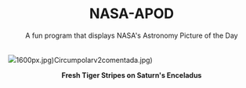 <div align="center">
  <h1>
    NASA-APOD
  </h1>
</div>
  
<div align="center">
  A fun program that displays NASA's Astronomy Picture of the Day
</div>

<br>

![](https://apod.nasa.gov/apod/image/2408/EnceladusStripes_Cassini_3237.jpg)1600px.jpg)Circumpolarv2comentada.jpg)

<p align = "center">
  <b>Fresh Tiger Stripes on Saturn's Enceladus</b>
</p>
